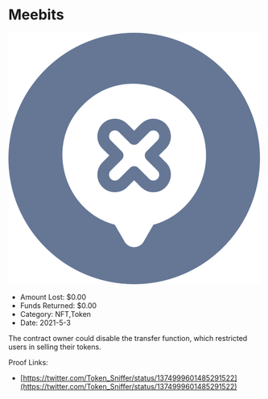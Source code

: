 # Meebits
![Meebits](/rektimages/Meebits.png)
- Amount Lost: $0.00
- Funds Returned: $0.00
- Category: NFT,Token
- Date: 2021-5-3

The contract owner could disable the transfer function, which restricted users in selling their tokens.  
  



Proof Links:
- [https://twitter.com/Token_Sniffer/status/1374999601485291522](https://twitter.com/Token_Sniffer/status/1374999601485291522)


